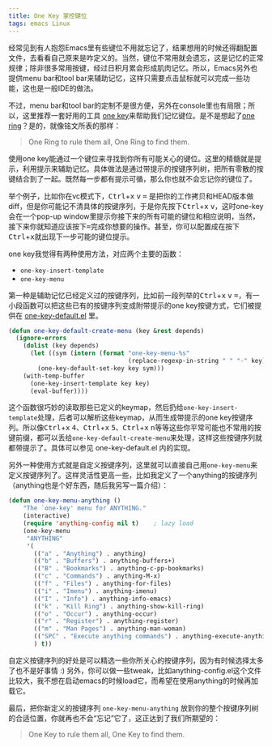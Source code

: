 ```yaml
---
title: One Key 掌控键位
tags: emacs Linux
---
```


经常见到有人抱怨Emacs里有些键位不用就忘记了，结果想用的时候还得翻配置文件，去看看自己原来是咋定义的。当然，键位不常用就会遗忘，这是记忆的正常规律；除非很多常用按键，经过日积月累会形成肌肉记忆。所以，Emacs另外也提供menu bar和tool bar来辅助记忆，这样只需要点击鼠标就可以完成一些功能，这也是一般IDE的做法。

不过，menu bar和tool bar的定制不是很方便，另外在console里也有局限；所以，这里推荐一套好用的工具 [one key](http://www.emacswiki.org/emacs/OneKey)来帮助我们记忆键位。是不是想起了[one ring](http://en.wikipedia.org/wiki/One_Ring)？是的，就像铭文所表的那样：

> One Ring to rule them all, One Ring to find them.

使用one key能通过一个键位来寻找到你所有可能关心的键位。这里的精髓就是提示，利用提示来辅助记忆。具体做法是通过带提示的按键序列树，把所有零散的按键结合到了一起。既然每一步都有提示可循，那么你也就不会忘记你的键位了。

举个例子，比如你在vc模式下，<kbd>Ctrl</kbd>+<kbd>x</kbd> <kbd>v</kbd> <kbd>=</kbd> 是把你的工作拷贝和HEAD版本做diff，但是你可能记不清具体的按键序列，于是你先按下<kbd>Ctrl</kbd>+<kbd>x</kbd> <kbd>v</kbd>，这时one-key会在一个pop-up window里提示你接下来的所有可能的键位和相应说明，当然，接下来你就知道应该按下<kbd>=</kbd>完成你想要的操作。甚至，你可以配置成在按下<kbd>Ctrl</kbd>+<kbd>x</kbd>就出现下一步可能的键位提示。

one key我觉得有两种使用方法，对应两个主要的函数：

- `one-key-insert-template`
- `one-key-menu`

第一种是辅助记忆已经定义过的按键序列，比如前一段列举的<kbd>Ctrl</kbd>+<kbd>x</kbd> <kbd>v</kbd> <kbd>=</kbd>，有一小段函数可以把这些已有的按键序列变成附带提示的one key按键方式，它们被提供在 [one-key-default.el](http://www.emacswiki.org/emacs/one-key-default.el) 里。

```lisp
(defun one-key-default-create-menu (key &rest depends)
  (ignore-errors
    (dolist (key depends)
      (let ((sym (intern (format "one-key-menu-%s"
                                 (replace-regexp-in-string " " "-" key)))))
        (one-key-default-set-key key sym)))
    (with-temp-buffer
      (one-key-insert-template key key)
      (eval-buffer))))
```

这个函数很巧妙的读取那些已定义的keymap，然后扔给`one-key-insert-template`处理，后者可以解析这些keymap，从而生成带提示的one key按键序列。所以像<kbd>Ctrl</kbd>+<kbd>x</kbd> <kbd>4</kbd>、<kbd>Ctrl</kbd>+<kbd>x</kbd> <kbd>5</kbd>、<kbd>Ctrl</kbd>+<kbd>x</kbd> <kbd>n</kbd>等等这些你平常可能也不常用的按键前缀，都可以丢给`one-key-default-create-menu`来处理，这样这些按键序列就都带提示了。具体可以参见 one-key-default.el 内的实现。

另外一种使用方式就是自定义按键序列，这里就可以直接自己用`one-key-menu`来定义按键序列了。这样灵活性更高一些，比如我定义了一个anything的按键序列（anything也是个好东西，随后我另写一篇介绍）：

```lisp
(defun one-key-menu-anything ()
    "The `one-key' menu for ANYTHING."
    (interactive)
    (require 'anything-config nil t)    ; lazy load
    (one-key-menu
     "ANYTHING"
     '(
       (("a" . "Anything") . anything)
       (("b" . "Buffers") . anything-buffers+)
       (("B" . "Bookmarks") . anything-c-pp-bookmarks)
       (("c" . "Commands") . anything-M-x)
       (("f" . "Files") . anything-for-files)
       (("i" . "Imenu") . anything-imenu)
       (("I" . "Info") . anything-info-emacs)
       (("k" . "Kill Ring") . anything-show-kill-ring)
       (("o" . "Occur") . anything-occur)
       (("r" . "Register") . anything-register)
       (("m" . "Man Pages") . anything-man-woman)
       (("SPC" . "Execute anything commands") . anything-execute-anything-command)
       ) t))
```

自定义按键序列的好处是可以精选一些你所关心的按键序列，因为有时候选择太多了也不是好事情 :) 另外，你可以做一些tweak，比如anything-config.el这个文件比较大，我不想在启动emacs的时候load它，而希望在使用anything的时候再加载它。

最后，把你新定义的按键序列 `one-key-menu-anything` 放到你的整个按键序列树的合适位置，你就再也不会“忘记”它了，这正达到了我们所期望的：

> One Key to rule them all, One Key to find them.
